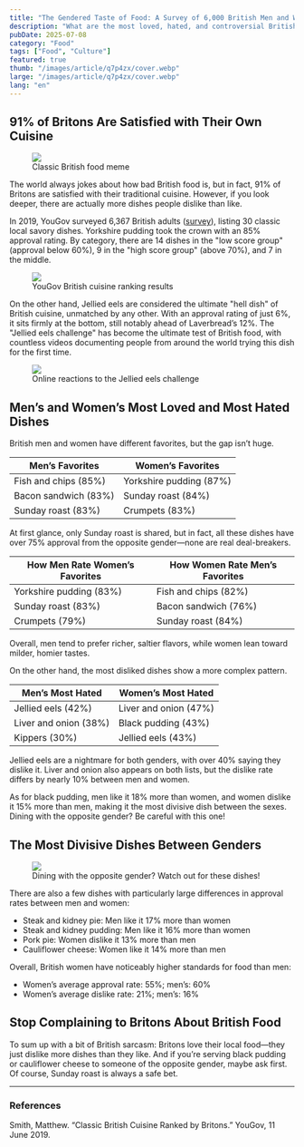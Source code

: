 ```yaml
---
title: "The Gendered Taste of Food: A Survey of 6,000 British Men and Women"
description: "What are the most loved, hated, and controversial British dishes?"
pubDate: 2025-07-08
category: "Food"
tags: ["Food", "Culture"]
featured: true
thumb: "/images/article/q7p4zx/cover.webp"
large: "/images/article/q7p4zx/cover.webp"
lang: "en"
---
```


## 91% of Britons Are Satisfied with Their Own Cuisine

<div class="img-row">
  <figure>
    <img src="/images/article/q7p4zx/a1.webp" />
    <figcaption>Classic British food meme</figcaption>
  </figure>
</div>

The world always jokes about how bad British food is, but in fact, 91% of Britons are satisfied with their traditional cuisine. However, if you look deeper, there are actually more dishes people dislike than like.

In 2019, YouGov surveyed 6,367 British adults ([survey](https://yougov.co.uk/consumer/articles/23758-classic-british-cuisine-ranked-britons)), listing 30 classic local savory dishes. Yorkshire pudding took the crown with an 85% approval rating. By category, there are 14 dishes in the "low score group" (approval below 60%), 9 in the "high score group" (above 70%), and 7 in the middle.

<div class="img-row">
  <figure>
    <img src="/images/article/q7p4zx/a2.webp" />
    <figcaption>YouGov British cuisine ranking results</figcaption>
  </figure>
</div>

On the other hand, Jellied eels are considered the ultimate "hell dish" of British cuisine, unmatched by any other. With an approval rating of just 6%, it sits firmly at the bottom, still notably ahead of Laverbread’s 12%. The "Jellied eels challenge" has become the ultimate test of British food, with countless videos documenting people from around the world trying this dish for the first time.

<div class="img-row">
  <figure>
    <img src="/images/article/q7p4zx/a+1.webp" />
    <figcaption>Online reactions to the Jellied eels challenge</figcaption>
  </figure>
</div>

## Men’s and Women’s Most Loved and Most Hated Dishes

British men and women have different favorites, but the gap isn’t huge.

| Men’s Favorites         | Women’s Favorites         |
| ---------------------- | ------------------------ |
| Fish and chips (85%)   | Yorkshire pudding (87%)  |
| Bacon sandwich (83%)   | Sunday roast (84%)       |
| Sunday roast (83%)     | Crumpets (83%)           |

At first glance, only Sunday roast is shared, but in fact, all these dishes have over 75% approval from the opposite gender—none are real deal-breakers.

| How Men Rate Women’s Favorites | How Women Rate Men’s Favorites |
| ----------------------------- | ------------------------------ |
| Yorkshire pudding (83%)       | Fish and chips (82%)           |
| Sunday roast (83%)            | Bacon sandwich (76%)           |
| Crumpets (79%)                | Sunday roast (84%)             |

Overall, men tend to prefer richer, saltier flavors, while women lean toward milder, homier tastes.

On the other hand, the most disliked dishes show a more complex pattern.

| Men’s Most Hated         | Women’s Most Hated        |
| ----------------------- | ------------------------- |
| Jellied eels (42%)      | Liver and onion (47%)     |
| Liver and onion (38%)   | Black pudding (43%)       |
| Kippers (30%)           | Jellied eels (43%)        |

Jellied eels are a nightmare for both genders, with over 40% saying they dislike it. Liver and onion also appears on both lists, but the dislike rate differs by nearly 10% between men and women.

As for black pudding, men like it 18% more than women, and women dislike it 15% more than men, making it the most divisive dish between the sexes. Dining with the opposite gender? Be careful with this one!

## The Most Divisive Dishes Between Genders

<div class="img-row">
  <figure>
    <img src="/images/article/q7p4zx/a3.webp" />
    <figcaption>Dining with the opposite gender? Watch out for these dishes!</figcaption>
  </figure>
</div>

There are also a few dishes with particularly large differences in approval rates between men and women:

- Steak and kidney pie: Men like it 17% more than women
- Steak and kidney pudding: Men like it 16% more than women
- Pork pie: Women dislike it 13% more than men
- Cauliflower cheese: Women like it 14% more than men

Overall, British women have noticeably higher standards for food than men:

- Women’s average approval rate: 55%; men’s: 60%
- Women’s average dislike rate: 21%; men’s: 16%

## Stop Complaining to Britons About British Food

To sum up with a bit of British sarcasm: Britons love their local food—they just dislike more dishes than they like. And if you’re serving black pudding or cauliflower cheese to someone of the opposite gender, maybe ask first. Of course, Sunday roast is always a safe bet.

---
### References

Smith, Matthew. “Classic British Cuisine Ranked by Britons.” YouGov, 11 June 2019. 